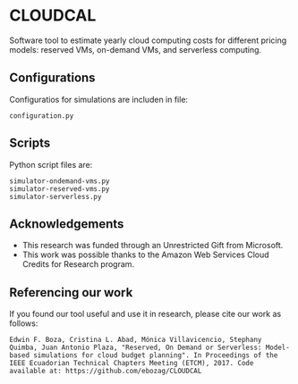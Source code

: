# CLOUDCAL
Software tool to estimate yearly cloud computing costs for different pricing models: reserved VMs, on-demand VMs, and serverless computing.

## Configurations
Configuratios for simulations are includen in file:
```
configuration.py
```


## Scripts
Python script files are:
```
simulator-ondemand-vms.py
simulator-reserved-vms.py
simulator-serverless.py
```

## Acknowledgements
- This research was funded through an Unrestricted Gift from Microsoft. 
- This work was possible thanks to the Amazon Web Services Cloud Credits for Research program.

## Referencing our work
If you found our tool useful and use it in research, please cite our work as follows:
```
Edwin F. Boza, Cristina L. Abad, Mónica Villavicencio, Stephany Quimba, Juan Antonio Plaza, "Reserved, On Demand or Serverless: Model-based simulations for cloud budget planning". In Proceedings of the IEEE Ecuadorian Technical Chapters Meeting (ETCM), 2017. Code available at: https://github.com/ebozag/CLOUDCAL
```
